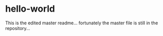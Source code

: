 # hello-world
This is the edited master readme... 
fortunately the master file is still in the repository...
